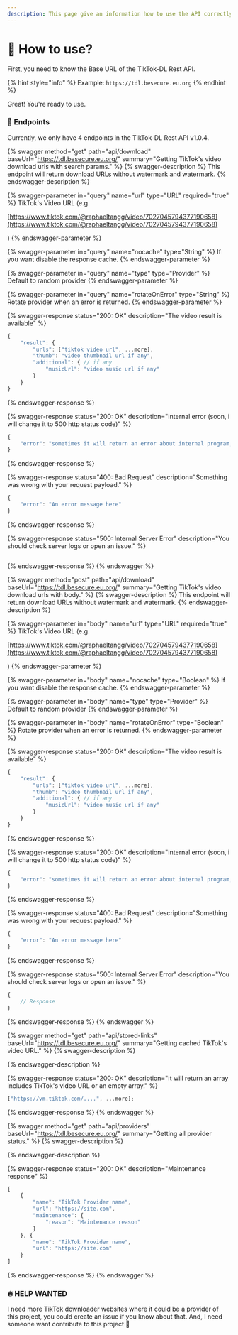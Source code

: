 ```yaml
---
description: This page give an information how to use the API correctly.
---
```


# 🤔 How to use?

First, you need to know the Base URL of the TikTok-DL Rest API.

{% hint style="info" %}
Example: `https://tdl.besecure.eu.org`
{% endhint %}

Great! You're ready to use.

### :satellite: Endpoints

Currently, we only have 4 endpoints in the TikTok-DL Rest API v1.0.4.

{% swagger method="get" path="api/download" baseUrl="https://tdl.besecure.eu.org/" summary="Getting TikTok's video download urls with search params." %}
{% swagger-description %}
This endpoint will return download URLs without watermark and watermark.
{% endswagger-description %}

{% swagger-parameter in="query" name="url" type="URL" required="true" %}
TikTok's Video URL (e.g. 

[https://www.tiktok.com/@raphaeltangg/video/7027045794377190658](https://www.tiktok.com/@raphaeltangg/video/7027045794377190658)

)
{% endswagger-parameter %}

{% swagger-parameter in="query" name="nocache" type="String" %}
If you want disable the response cache.
{% endswagger-parameter %}

{% swagger-parameter in="query" name="type" type="Provider" %}
Default to random provider
{% endswagger-parameter %}

{% swagger-parameter in="query" name="rotateOnError" type="String" %}
Rotate provider when an error is returned.
{% endswagger-parameter %}

{% swagger-response status="200: OK" description="The video result is available" %}
```javascript
{
    "result": {
        "urls": ["tiktok video url", ...more],
        "thumb": "video thumbnail url if any",
        "additional": { // if any
            "musicUrl": "video music url if any"
        }
    }
}
```
{% endswagger-response %}

{% swagger-response status="200: OK" description="Internal error (soon, i will change it to 500 http status code)" %}
```javascript
{
    "error": "sometimes it will return an error about internal program, like 'Cannot read property '0' of undefined' and others"
}
```
{% endswagger-response %}

{% swagger-response status="400: Bad Request" description="Something was wrong with your request payload." %}
```javascript
{
    "error": "An error message here"
}
```
{% endswagger-response %}

{% swagger-response status="500: Internal Server Error" description="You should check server logs or open an issue." %}
```javascript
```
{% endswagger-response %}
{% endswagger %}

{% swagger method="post" path="api/download" baseUrl="https://tdl.besecure.eu.org/" summary="Getting TikTok's video download urls with body." %}
{% swagger-description %}
This endpoint will return download URLs without watermark and watermark.
{% endswagger-description %}

{% swagger-parameter in="body" name="url" type="URL" required="true" %}
TikTok's Video URL (e.g. 

[https://www.tiktok.com/@raphaeltangg/video/7027045794377190658](https://www.tiktok.com/@raphaeltangg/video/7027045794377190658)

)
{% endswagger-parameter %}

{% swagger-parameter in="body" name="nocache" type="Boolean" %}
If you want disable the response cache.
{% endswagger-parameter %}

{% swagger-parameter in="body" name="type" type="Provider" %}
Default to random provider
{% endswagger-parameter %}

{% swagger-parameter in="body" name="rotateOnError" type="Boolean" %}
Rotate provider when an error is returned.
{% endswagger-parameter %}

{% swagger-response status="200: OK" description="The video result is available" %}
```javascript
{
    "result": {
        "urls": ["tiktok video url", ...more],
        "thumb": "video thumbnail url if any",
        "additional": { // if any
            "musicUrl": "video music url if any"
        }
    }
}
```
{% endswagger-response %}

{% swagger-response status="200: OK" description="Internal error (soon, i will change it to 500 http status code)" %}
```javascript
{
    "error": "sometimes it will return an error about internal program, like 'Cannot read property '0' of undefined' and others"
}
```
{% endswagger-response %}

{% swagger-response status="400: Bad Request" description="Something was wrong with your request payload." %}
```javascript
{
    "error": "An error message here"
}
```
{% endswagger-response %}

{% swagger-response status="500: Internal Server Error" description="You should check server logs or open an issue." %}
```javascript
{
    // Response
}
```
{% endswagger-response %}
{% endswagger %}

{% swagger method="get" path="api/stored-links" baseUrl="https://tdl.besecure.eu.org/" summary="Getting cached TikTok's video URL." %}
{% swagger-description %}

{% endswagger-description %}

{% swagger-response status="200: OK" description="It will return an array includes TikTok's video URL or an empty array." %}
```javascript
["https://vm.tiktok.com/....", ...more];
```
{% endswagger-response %}
{% endswagger %}

{% swagger method="get" path="api/providers" baseUrl="https://tdl.besecure.eu.org/" summary="Getting all provider status." %}
{% swagger-description %}

{% endswagger-description %}

{% swagger-response status="200: OK" description="Maintenance response" %}
```javascript
[
    {
        "name": "TikTok Provider name",
        "url": "https://site.com",
        "maintenance": {
            "reason": "Maintenance reason"
        }
    }, {
        "name": "TikTok Provider name",
        "url": "https://site.com"
    }
]
```
{% endswagger-response %}
{% endswagger %}

### :fire: HELP WANTED

I need more TikTok downloader websites where it could be a provider of this project, you could create an issue if you know about that. And, I need someone want contribute to this project :duck:
